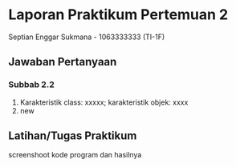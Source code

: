 # Laporan Praktikum Pertemuan 2

Septian Enggar Sukmana - 1063333333 (TI-1F)

## Jawaban Pertanyaan

### Subbab 2.2

1. Karakteristik class: xxxxx; karakteristik objek: xxxx
2. new

## Latihan/Tugas Praktikum

screenshoot kode program dan hasilnya
